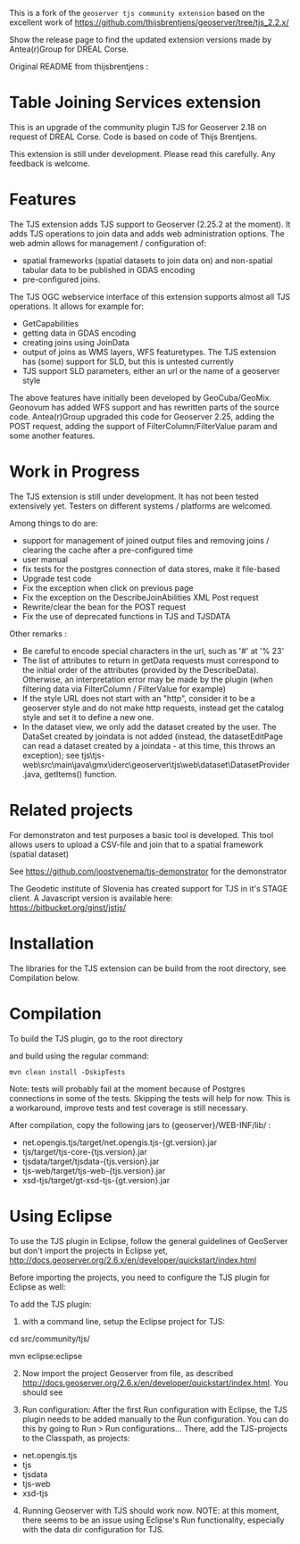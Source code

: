 This is a fork of the `geoserver tjs community extension` based on the excellent work of https://github.com/thijsbrentjens/geoserver/tree/tjs_2.2.x/  

Show the release page to find the updated extension versions made by Antea(r)Group for DREAL Corse.

Original README from thijsbrentjens :  

Table Joining Services extension
=====================
This is an upgrade of the community plugin TJS for Geoserver 2.18 on request of DREAL Corse. Code is based on code of Thijs Brentjens.

This extension is still under development. Please read this carefully. Any feedback is welcome.

Features
========
The TJS extension adds TJS support to Geoserver (2.25.2 at the moment). It adds TJS operations to join data and adds web administration options. The web admin allows for management / configuration of:
- spatial frameworks (spatial datasets to join data on) and non-spatial tabular data to be published in GDAS encoding
- pre-configured joins.

The TJS OGC webservice interface of this extension supports almost all TJS operations. It allows for example for:
- GetCapabilities
- getting data in GDAS encoding
- creating joins using JoinData
- output of joins as WMS layers, WFS featuretypes. The TJS extension has (some) support for SLD, but this is untested currently
- TJS support SLD parameters, either an url or the name of a geoserver style

The above features have initially been developed by GeoCuba/GeoMix. Geonovum has added WFS support and has rewritten parts of the source code.
Antea(r)Group upgraded this code for Geoserver 2.25, adding the POST request, adding the support of FilterColumn/FilterValue param and some another features.

Work in Progress
==========
The TJS extension is still under development. It has not been tested extensively yet. Testers on different systems / platforms are welcomed.

Among things to do are:

- support for management of joined output files and removing joins / clearing the cache after a pre-configured time
- user manual
- fix tests for the postgres connection of data stores, make it file-based
- Upgrade test code
- Fix the exception when click on previous page
- Fix the exception on the DescribeJoinAbilities XML Post request
- Rewrite/clear the bean for the POST request
- Fix the use of deprecated functions in TJS and TJSDATA

Other remarks :

- Be careful to encode special characters in the url, such as '#' at '% 23'
- The list of attributes to return in getData requests must correspond to the initial order of the attributes (provided by the DescribeData). Otherwise, an interpretation error may be made by the plugin (when filtering data via FilterColumn / FilterValue for example)
- If the style URL does not start with an "http", consider it to be a geoserver style and do not make http requests, instead get the catalog style and set it to define a new one.
- In the dataset view, we only add the dataset created by the user. The DataSet created by joindata is not added (instead, the datasetEditPage can read a dataset created by a joindata - at this time, this throws an exception); see tjs\tjs-web\src\main\java\gmx\iderc\geoserver\tjs\web\dataset\DatasetProvider.java, getItems() function.


Related projects
===========
For demonstraton and test purposes a basic tool is developed. This tool allows users to upload a CSV-file and join that to a spatial framework (spatial dataset)

See https://github.com/joostvenema/tjs-demonstrator for the demonstrator

The Geodetic institute of Slovenia has created support for TJS in it's STAGE client. A Javascript version is available here: https://bitbucket.org/ginst/jstjs/

Installation
=====================
The libraries for the TJS extension can be build from the root directory, see Compilation below.

Compilation
=====================
To build the TJS plugin, go to the root directory 

and build using the regular command:

```
mvn clean install -DskipTests
```

Note: tests will probably fail at the moment because of Postgres connections in some of the tests. Skipping the tests will help for now. This is a workaround, improve tests and test coverage is still necessary.

After compilation, copy the following jars to {geoserver}/WEB-INF/lib/ :

* net.opengis.tjs/target/net.opengis.tjs-{gt.version}.jar
* tjs/target/tjs-core-{tjs.version}.jar
* tjsdata/target/tjsdata-{tjs.version}.jar
* tjs-web/target/tjs-web-{tjs.version}.jar
* xsd-tjs/target/gt-xsd-tjs-{gt.version}.jar


Using Eclipse
=====================
To use the TJS plugin in Eclipse, follow the general guidelines of GeoServer but don't import the projects in Eclipse yet, http://docs.geoserver.org/2.6.x/en/developer/quickstart/index.html

Before importing the projects, you need to configure the TJS plugin for Eclipse as well:

To add the TJS plugin:

1. with a command line, setup the Eclipse project for TJS:

cd src/community/tjs/

mvn eclipse:eclipse

2. Now import the project Geoserver from file, as described http://docs.geoserver.org/2.6.x/en/developer/quickstart/index.html. You should see 

3. Run configuration:
After the first Run configuration with Eclipse, the TJS plugin needs to be added manually to the Run configuration. You can do this by going to Run > Run configurations...
There, add the TJS-projects to the Classpath, as projects:

* net.opengis.tjs
* tjs
* tjsdata
* tjs-web
* xsd-tjs

4. Running Geoserver with TJS should work now. NOTE: at this moment, there seems to be an issue using Eclipse's Run functionality, especially with the data dir configuration for TJS.


